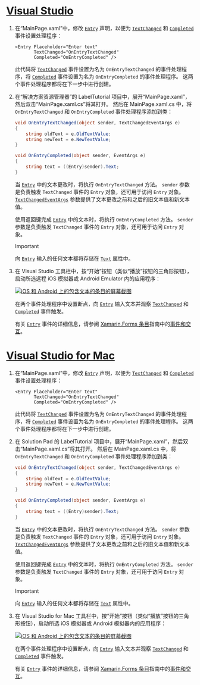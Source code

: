 # <a name="visual-studiotabvswin"></a>[Visual Studio](#tab/vswin)

1. 在“MainPage.xaml”中，修改 [`Entry`](xref:Xamarin.Forms.Entry) 声明，以便为 [`TextChanged`](xref:Xamarin.Forms.Entry.TextChanged) 和 [`Completed`](xref:Xamarin.Forms.Entry.Completed) 事件设置处理程序：

    ```xaml
    <Entry Placeholder="Enter text"
           TextChanged="OnEntryTextChanged"
           Completed="OnEntryCompleted" />
    ```

    此代码将 [`TextChanged`](xref:Xamarin.Forms.Entry.TextChanged) 事件设置为名为 `OnEntryTextChanged` 的事件处理程序，将 [`Completed`](xref:Xamarin.Forms.Entry.Completed) 事件设置为名为 `OnEntryCompleted` 的事件处理程序。 这两个事件处理程序都将在下一步中进行创建。

1. 在“解决方案资源管理器”的 LabelTutorial 项目中，展开“MainPage.xaml”，然后双击“MainPage.xaml.cs”将其打开。 然后在 MainPage.xaml.cs 中，将 `OnEntryTextChanged` 和 `OnEntryCompleted` 事件处理程序添加到类：

    ```csharp
    void OnEntryTextChanged(object sender, TextChangedEventArgs e)
    {
        string oldText = e.OldTextValue;
        string newText = e.NewTextValue;
    }

    void OnEntryCompleted(object sender, EventArgs e)
    {
        string text = ((Entry)sender).Text;
    }
    ```

    当 [`Entry`](xref:Xamarin.Forms.Entry) 中的文本更改时，将执行 `OnEntryTextChanged` 方法。 `sender` 参数是负责触发 `TextChanged` 事件的 `Entry` 对象，还可用于访问 `Entry` 对象。 [`TextChangedEventArgs`](xref:Xamarin.Forms.TextChangedEventArgs) 参数提供了文本更改之前和之后的旧文本值和新文本值。

    使用返回键完成 [`Entry`](xref:Xamarin.Forms.Entry) 中的文本时，将执行 `OnEntryCompleted` 方法。 `sender` 参数是负责触发 `TextChanged` 事件的 `Entry` 对象，还可用于访问 `Entry` 对象。

    > [!IMPORTANT]
    > 向 [`Entry`](xref:Xamarin.Forms.Entry) 输入的任何文本都将存储在 [`Text`](xref:Xamarin.Forms.Entry.Text) 属性中。

1. 在 Visual Studio 工具栏中，按“开始”按钮（类似“播放”按钮的三角形按钮），启动所选远程 iOS 模拟器或 Android Emulator 内的应用程序：

    [![iOS 和 Android 上的包含文本的条目的屏幕截图](../images/text-changes.png "含文本的条目")](../images/text-changes-large.png#lightbox "Entry with text")

    在两个事件处理程序中设置断点，向 [`Entry`](xref:Xamarin.Forms.Entry) 输入文本并观察 [`TextChanged`](xref:Xamarin.Forms.Entry.TextChanged) 和 [`Completed`](xref:Xamarin.Forms.Entry.Completed) 事件触发。

    有关 [`Entry`](xref:Xamarin.Forms.Entry) 事件的详细信息，请参阅 [Xamarin.Forms 条目](~/xamarin-forms/user-interface/text/entry.md)指南中的[事件和交互](~/xamarin-forms/user-interface/text/entry.md#events-and-interactivity)。

# <a name="visual-studio-for-mactabvsmac"></a>[Visual Studio for Mac](#tab/vsmac)

1. 在“MainPage.xaml”中，修改 [`Entry`](xref:Xamarin.Forms.Entry) 声明，以便为 [`TextChanged`](xref:Xamarin.Forms.Entry.TextChanged) 和 [`Completed`](xref:Xamarin.Forms.Entry.Completed) 事件设置处理程序：

    ```xaml
    <Entry Placeholder="Enter text"
           TextChanged="OnEntryTextChanged"
           Completed="OnEntryCompleted" />
    ```

    此代码将 [`TextChanged`](xref:Xamarin.Forms.Entry.TextChanged) 事件设置为名为 `OnEntryTextChanged` 的事件处理程序，将 [`Completed`](xref:Xamarin.Forms.Entry.Completed) 事件设置为名为 `OnEntryCompleted` 的事件处理程序。 这两个事件处理程序都将在下一步中进行创建。

1. 在 Solution Pad 的 LabelTutorial 项目中，展开“MainPage.xaml”，然后双击“MainPage.xaml.cs”将其打开。 然后在 MainPage.xaml.cs 中，将 `OnEntryTextChanged` 和 `OnEntryCompleted` 事件处理程序添加到类：

    ```csharp
    void OnEntryTextChanged(object sender, TextChangedEventArgs e)
    {
        string oldText = e.OldTextValue;
        string newText = e.NewTextValue;
    }

    void OnEntryCompleted(object sender, EventArgs e)
    {
        string text = ((Entry)sender).Text;
    }
    ```

    当 [`Entry`](xref:Xamarin.Forms.Entry) 中的文本更改时，将执行 `OnEntryTextChanged` 方法。 `sender` 参数是负责触发 `TextChanged` 事件的 `Entry` 对象，还可用于访问 `Entry` 对象。 [`TextChangedEventArgs`](xref:Xamarin.Forms.TextChangedEventArgs) 参数提供了文本更改之前和之后的旧文本值和新文本值。

    使用返回键完成 [`Entry`](xref:Xamarin.Forms.Entry) 中的文本时，将执行 `OnEntryCompleted` 方法。 `sender` 参数是负责触发 `TextChanged` 事件的 `Entry` 对象，还可用于访问 `Entry` 对象。

    > [!IMPORTANT]
    > 向 [`Entry`](xref:Xamarin.Forms.Entry) 输入的任何文本都将存储在 [`Text`](xref:Xamarin.Forms.Entry.Text) 属性中。

1. 在 Visual Studio for Mac 工具栏中，按“开始”按钮（类似“播放”按钮的三角形按钮），启动所选 iOS 模拟器或 Android 模拟器内的应用程序：

    [![iOS 和 Android 上的包含文本的条目的屏幕截图](../images/text-changes.png "含文本的条目")](../images/text-changes-large.png#lightbox "Entry with text")

    在两个事件处理程序中设置断点，向 [`Entry`](xref:Xamarin.Forms.Entry) 输入文本并观察 [`TextChanged`](xref:Xamarin.Forms.Entry.TextChanged) 和 [`Completed`](xref:Xamarin.Forms.Entry.Completed) 事件触发。

    有关 [`Entry`](xref:Xamarin.Forms.Entry) 事件的详细信息，请参阅 [Xamarin.Forms 条目](~/xamarin-forms/user-interface/text/entry.md)指南中的[事件和交互](~/xamarin-forms/user-interface/text/entry.md#events-and-interactivity)。
